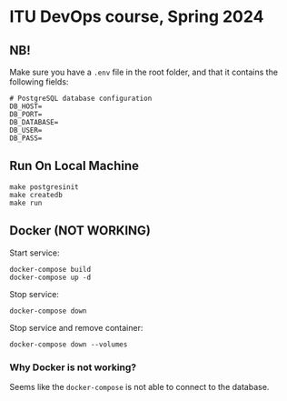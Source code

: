 # ITU DevOps course, Spring 2024

## NB!
Make sure you have a `.env` file in the root folder, and that it contains the following fields:
```
# PostgreSQL database configuration
DB_HOST=
DB_PORT=
DB_DATABASE=
DB_USER=
DB_PASS=
```

## Run On Local Machine
```
make postgresinit
make createdb
make run
```

## Docker (NOT WORKING)
Start service:
```
docker-compose build
docker-compose up -d
```

Stop service:
```
docker-compose down
```

Stop service and remove container:
```
docker-compose down --volumes
```

### Why Docker is not working?
Seems like the `docker-compose` is not able to connect to the database.